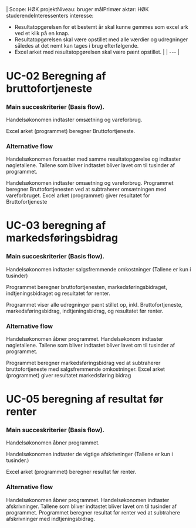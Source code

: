 ##

| Scope: HØK projektNiveau: bruger målPrimær aktør: HØK studerendeInteressenters interesse:
- Resultatopgørelsen for et bestemt år skal kunne gemmes som excel ark ved et klik på en knap.
- Resultatopgørelsen skal være opstillet med alle værdier og udregninger således at det nemt kan tages i brug efterfølgende.
- Excel arket med resultatopgørelsen skal være pænt opstillet.
 |
| --- |

# UC-02 Beregning af bruttofortjeneste

### **Main succeskriterier (Basis flow).**

Handelsøkonomen indtaster omsætning og vareforbrug.

Excel arket (programmet) beregner Bruttofortjeneste.

### **Alternative flow**

Handelsøkonomen forsætter med samme resultatopgørelse og indtaster nøgletallene. Tallene som bliver indtastet bliver lavet om til tusinder af programmet.

Handelsøkonomen indtaster omsætning og vareforbrug. Programmet beregner Bruttofortjenesten ved at subtraherer omsætningen med vareforbruget. Excel arket (programmet) giver resultatet for Bruttofortjeneste

# UC-03 beregning af markedsføringsbidrag

### **Main succeskriterier (Basis flow).**

Handelsøkonomen indtaster salgsfremmende omkostninger (Tallene er kun i tusinder)

Programmet beregner bruttofortjenesten, markedsføringsbidraget, indtjeningsbidraget og resultatet før renter.

Programmet viser alle udregninger pænt stillet op, inkl. Bruttofortjeneste, markedsføringsbidrag, indtjeningsbidrag, og resultatet før renter.

### **Alternative flow**

Handelsøkonomen åbner programmet. Handelsøkonom indtaster nøgletallene. Tallene som bliver indtastet bliver lavet om til tusinder af programmet.

Programmet beregner markedsføringsbidrag ved at subtraherer bruttofortjeneste med salgsfremmende omkostninger. Excel arket (programmet) giver resultatet markedsføring bidrag

# UC-05 beregning af resultat før renter

### **Main succeskriterier (Basis flow).**

Handelsøkonomen åbner programmet.

Handelsøkonomen indtaster de vigtige afskrivninger (Tallene er kun i tusinder.)

Excel arket (programmet) beregner resultat før renter.

### **Alternative flow**

Handelsøkonomen åbner programmet. Handelsøkonomen indtaster afskrivninger. Tallene som bliver indtastet bliver lavet om til tusinder af programmet. Programmet beregner resultat før renter ved at subtrahere afskrivninger med indtjeningsbidrag.
